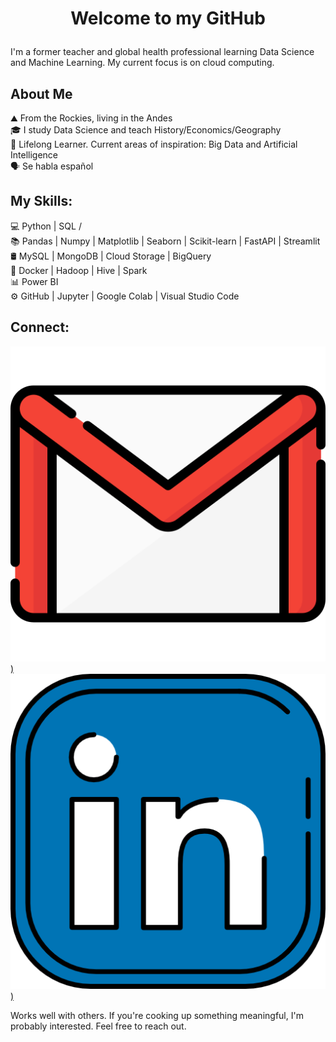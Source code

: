 # <p align="center">Welcome to my GitHub</p>

I'm a former teacher and global health professional learning Data Science and Machine Learning. My current focus is on cloud computing.<br>

## About Me
⛰️ From the Rockies, living in the Andes<br>
🎓 I study Data Science and teach History/Economics/Geography<br>
🌱 Lifelong Learner. Current areas of inspiration: Big Data and Artificial Intelligence<br>
🗣️ Se habla español<br> 


## My Skills:
💻 Python | SQL /<br>
📚 Pandas | Numpy | Matplotlib | Seaborn | Scikit-learn | FastAPI | Streamlit<br>
🛢  MySQL | MongoDB | Cloud Storage | BigQuery<br>
🔧 Docker | Hadoop | Hive | Spark<br>
📊 Power BI<br>
⚙️ GitHub | Jupyter | Google Colab | Visual Studio Code<br>


## Connect: 
[![Gmail](images/gm_image.png))](mailto:away.mathay@gmail.com)<br>
[![Linkedin: Patrick Mathay](/images/lkd_image.png))](https://www.linkedin.com/in/patrickmathay/)<br>

Works well with others. If you're cooking up something meaningful, I'm probably interested. Feel free to reach out.